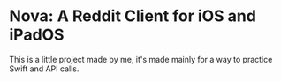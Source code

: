 # Nova: A Reddit Client for iOS and iPadOS

This is a little project made by me, it's made mainly for a way to practice Swift and API calls.
